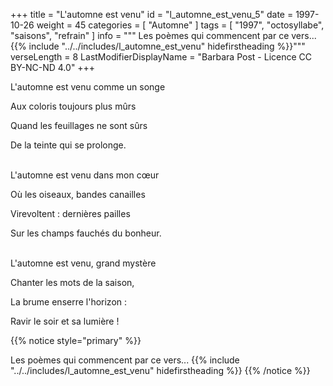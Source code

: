 +++
title = "L'automne est venu"
id = "l_automne_est_venu_5"
date = 1997-10-26
weight = 45
categories = [ "Automne" ]
tags = [ "1997", "octosyllabe", "saisons", "refrain" ]
info = """
Les poèmes qui commencent par ce vers...
{{% include "../../includes/l_automne_est_venu" hidefirstheading %}}"""
verseLength = 8
LastModifierDisplayName = "Barbara Post - Licence CC BY-NC-ND 4.0"
+++

L'automne est venu comme un songe

Aux coloris toujours plus mûrs

Quand les feuillages ne sont sûrs

De la teinte qui se prolonge.

 \
L'automne est venu dans mon cœur

Où les oiseaux, bandes canailles

Virevoltent : dernières pailles

Sur les champs fauchés du bonheur.

 \
L'automne est venu, grand mystère

Chanter les mots de la saison,

La brume enserre l'horizon :

Ravir le soir et sa lumière !

{{% notice style="primary" %}}

Les poèmes qui commencent par ce vers...
{{% include "../../includes/l_automne_est_venu" hidefirstheading %}}
{{% /notice %}}
